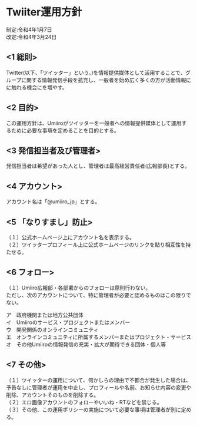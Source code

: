 # Twiiter運用方針
制定:令和4年1月7日  
改定:令和4年3月24日

## <1 総則>
Twitter(以下、「ツイッター」という。)を情報提供媒体として活用することで、グループに関する情報発信手段を拡充し、一般者を始め広く多くの方が活動情報にに触れる機会にを増やす。

## <2 目的>
この運用方針は、Umiiroがツイッターを一般者への情報提供媒体として運用するために必要な事項を定めることを目的とする。

## <3 発信担当者及び管理者>
発信担当者は希望があった人とし、管理者は最高経営責任者(広報部長)とする。

## <4 アカウント>
アカウント名は「@umiiro_jp」とする。

## <5 「なりすまし」防止>
（１）公式ホームページ上にアカウント名を表示する。  
（２）ツイッタープロフィール上に公式ホームページのリンクを貼り相互性を持たせる。

## <6 フォロー>
（１）Umiiro広報部・各部署からのフォローは原則行わない。  
ただし、次のアカウントについて、特に管理者が必要と認めるものはこの限りでない。

ア　政府機関または地方公共団体  
イ　Umiiroのサービス・プロジェクトまたはメンバー  
ウ　開発関係のオンラインコミュニティ  
エ　オンラインコミュニティに所属するメンバーまたはプロジェクト・サービス  
オ　その他Umiiroの情報発信の充実・拡大が期待できる団体・個人等  

## <7 その他>
（１）ツイッターの運用について、何かしらの理由で不都合が発生した場合は、予告なしに管理者が運用を中止し、プロフィールや名前、お知らせ内容の変更や削除、アカウントそのものを削除する。  
（２）エロ画像アカウントのフォローやいいね・RTなどを禁じる。  
（３）その他、この運用ポリシーの実施について必要な事項は管理者が別に定める。  
